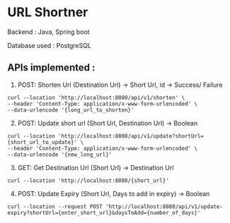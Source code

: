 # URL Shortner

Backend : Java, Spring boot

Database used : PostgreSQL

## APIs implemented :

1. POST: Shorten Url (Destination Url) → Short Url, id → Success/ Failure
```
curl --location 'http://localhost:8080/api/v1/shorten' \
--header 'Content-Type: application/x-www-form-urlencoded' \
--data-urlencode '{long_url_to_shorten}'
```
2. POST: Update short url (Short Url, Destination Url) → Boolean
```
curl --location 'http://localhost:8080/api/v1/update?shortUrl={short_url_to_update}' \
--header 'Content-Type: application/x-www-form-urlencoded' \
--data-urlencode '{new_long_url}'
```
3. GET: Get Destination Url (Short Url) → Destination Url
```
curl --location 'http://localhost:8080/{short_url}'
```
4. POST: Update Expiry (Short Url, Days to add in expiry) → Boolean
```
curl --location --request POST 'http://localhost:8080/api/v1/update-expiry?shortUrl={enter_short_url}&daysToAdd={number_of_days}'
```
